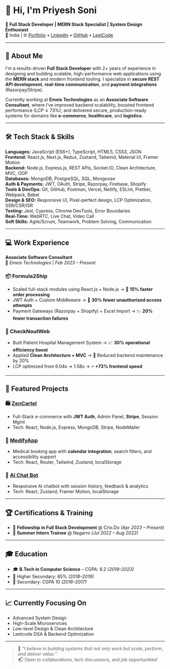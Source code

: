 # 👋 Hi, I'm Priyesh Soni

🚀 **Full Stack Developer | MERN Stack Specialist | System Design Enthusiast**  
📍 India | 🌐 [Portfolio](https://www.crio.do/learn/portfolio/priyesh9792/) • [LinkedIn](https://www.linkedin.com/in/priyesh-soni-6079881a7/) • [GitHub](https://github.com/priyeshsoni1/) • [LeetCode](https://leetcode.com/u/PRIYESHSONI/)

---

## 💼 About Me

I'm a results-driven **Full Stack Developer** with 2+ years of experience in designing and building scalable, high-performance web applications using the **MERN stack** and modern frontend tooling. I specialize in **secure REST API development**, **real-time communication**, and **payment integrations** (Razorpay/Stripe).

Currently working at **Emeis Technologies** as an **Associate Software Consultant**, where I’ve improved backend scalability, boosted frontend performance (LCP ↓ 73%), and delivered secure, production-ready systems for domains like **e-commerce**, **healthcare**, and **logistics**.

---

## 🛠️ Tech Stack & Skills

**Languages:** JavaScript (ES6+), TypeScript, HTML5, CSS3, JSON  
**Frontend:** React.js, Next.js, Redux, Zustand, Tailwind, Material UI, Framer Motion  
**Backend:** Node.js, Express.js, REST APIs, Socket.IO, Clean Architecture, MVC, OOP  
**Databases:** MongoDB, PostgreSQL, SQL, Mongoose  
**Auth & Payments:** JWT, OAuth, Stripe, Razorpay, Firebase, Shopify  
**Tools & DevOps:** Git, GitHub, Postman, Vercel, Netlify, ESLint, Prettier, Webpack, Babel  
**Design & SEO:** Responsive UI, Pixel-perfect design, LCP Optimization, SSR/CSR/ISR  
**Testing:** Jest, Cypress, Chrome DevTools, Error Boundaries  
**Real-Time:** WebRTC, Live Chat, Video Call  
**Soft Skills:** Agile/Scrum, Teamwork, Problem Solving, Communication

---

## 💻 Work Experience

**Associate Software Consultant**  
🧩 *Emeis Technologies* | *Feb 2023 – Present*

### 📦 Formula2Ship
- Scaled full-stack modules using React.js + Node.js → 🚀 **15% faster order processing**
- JWT Auth + Custom Middleware → 🔐 **30% fewer unauthorized access attempts**
- Payment Gateways (Razorpay + Shopify) + Excel Import → 📉 **20% fewer transaction failures**

### 🏥 CheckNoutWeb
- Built Patient Hospital Management System → 📈 **30% operational efficiency boost**
- Applied **Clean Architecture + MVC** → 🔧 Reduced backend maintenance by 20%
- LCP optimized from 6.04s → 1.58s → ⚡ **+73% frontend speed**

---

## 🚀 Featured Projects

### 🛍️ [ZenCartel](#)
- Full-Stack e-commerce with **JWT Auth**, Admin Panel, **Stripe**, Session Mgmt  
- Tech: React, Node.js, Express, MongoDB, Stripe, NodeMailer

### 🏥 [MedifyApp](#)
- Medical booking app with **calendar integration**, search filters, and accessibility support  
- Tech: React, Router, Tailwind, Zustand, localStorage

### 🤖 [AI Chat Bot](#)
- Responsive AI chatbot with session history, feedback & analytics  
- Tech: React, Zustand, Framer Motion, localStorage

---

## 🏆 Certifications & Training

- 🔷 **Fellowship in Full Stack Development** @ Crio.Do *(Apr 2023 – Present)*  
- 🔷 **Summer Intern Trainee** @ Nagarro *(Jul 2022 – Aug 2022)*

---

## 🎓 Education

- 🎓 **B.Tech in Computer Science** – CGPA: 8.2 *(2019–2023)*  
- 🏫 Higher Secondary: 85% *(2018–2019)*  
- 🏅 Secondary: CGPA 10 *(2016–2017)*

---

## 📈 Currently Focusing On

- Advanced System Design  
- High-Scale Microservices  
- Low-level Design & Clean Architecture  
- Leetcode DSA & Backend Optimization  


---

> 💬 *“I believe in building systems that not only work but scale, perform, and deliver value.”*  
> 📬 Open to collaborations, tech discussions, and job opportunities!


